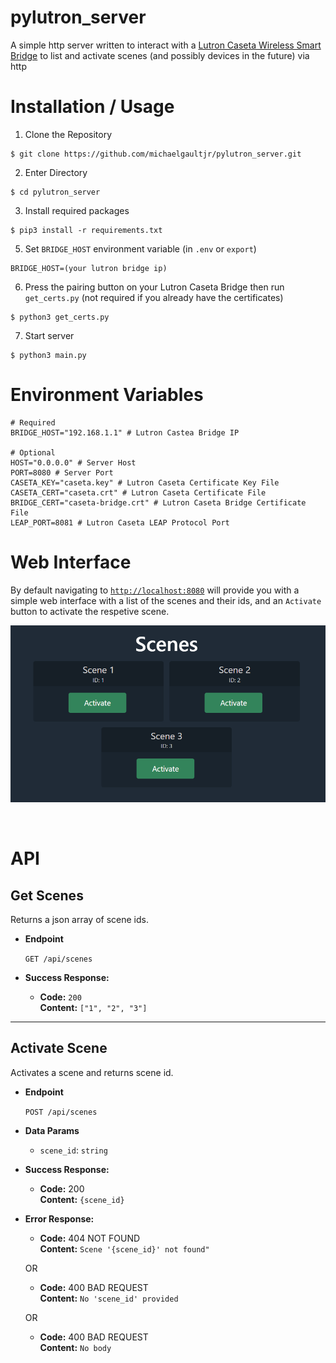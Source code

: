 # pylutron_server
A simple http server written to interact with a [Lutron Caseta Wireless Smart Bridge](https://www.amazon.com/Lutron-Caseta-Wireless-Bridge-L-BDG2-WH/dp/B00XPW67ZM) to list and activate scenes (and possibly devices in the future) via http

# Installation / Usage
1. Clone the Repository
```
$ git clone https://github.com/michaelgaultjr/pylutron_server.git
```
2. Enter Directory
```
$ cd pylutron_server
```
3. Install required packages
```
$ pip3 install -r requirements.txt
```
5. Set `BRIDGE_HOST` environment variable (in `.env` or `export`)
```
BRIDGE_HOST=(your lutron bridge ip)
```
6. Press the pairing button on your Lutron Caseta Bridge then run `get_certs.py` (not required if you already have the certificates)
```
$ python3 get_certs.py
```
7. Start server
```
$ python3 main.py
```

# Environment Variables
```dosini
# Required
BRIDGE_HOST="192.168.1.1" # Lutron Castea Bridge IP

# Optional
HOST="0.0.0.0" # Server Host
PORT=8080 # Server Port
CASETA_KEY="caseta.key" # Lutron Caseta Certificate Key File
CASETA_CERT="caseta.crt" # Lutron Caseta Certificate File
BRIDGE_CERT="caseta-bridge.crt" # Lutron Caseta Bridge Certificate File
LEAP_PORT=8081 # Lutron Caseta LEAP Protocol Port
```

# Web Interface
By default navigating to [`http://localhost:8080`](http://localhost:8080) will provide you with a simple web interface with a list of the scenes and their ids, and an `Activate` button to activate the respetive scene.

![Web Interface](/.github/images/web_interface.png)

<br>

# API

**Get Scenes**
----
  Returns a json array of scene ids.

* **Endpoint**

  `GET /api/scenes`

* **Success Response:**

  * **Code:** `200` <br />
    **Content:** `["1", "2", "3"]`
 

---

**Activate Scene**
----
  Activates a scene and returns scene id.

* **Endpoint**

  `POST /api/scenes`

* **Data Params**

  * `scene_id`: `string`

* **Success Response:**

  * **Code:** 200 <br />
    **Content:** `{scene_id}`
 
* **Error Response:**

  * **Code:** 404 NOT FOUND <br />
    **Content:** `Scene '{scene_id}' not found"`

  OR

  * **Code:** 400 BAD REQUEST <br />
    **Content:** `No 'scene_id' provided`

  OR

  * **Code:** 400 BAD REQUEST <br />
    **Content:** `No body`
